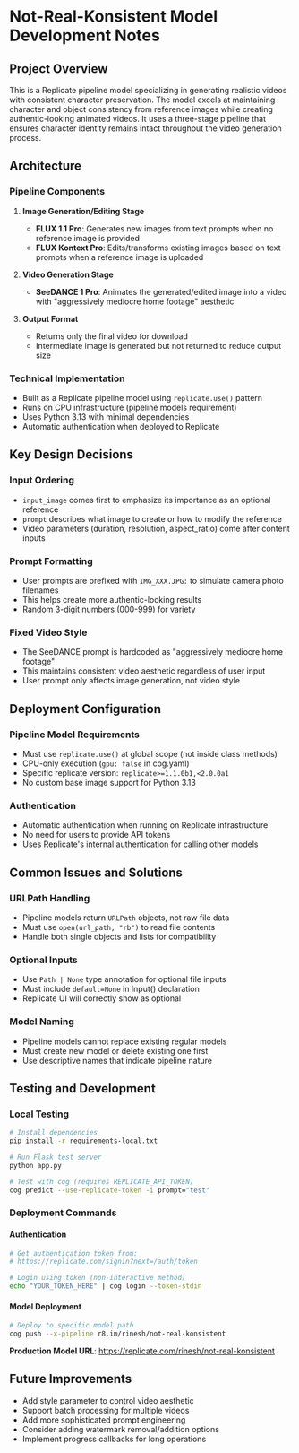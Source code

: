 # Not-Real-Konsistent Model Development Notes

## Project Overview
This is a Replicate pipeline model specializing in generating realistic videos with consistent character preservation. The model excels at maintaining character and object consistency from reference images while creating authentic-looking animated videos. It uses a three-stage pipeline that ensures character identity remains intact throughout the video generation process.

## Architecture

### Pipeline Components
1. **Image Generation/Editing Stage**
   - **FLUX 1.1 Pro**: Generates new images from text prompts when no reference image is provided
   - **FLUX Kontext Pro**: Edits/transforms existing images based on text prompts when a reference image is uploaded
   
2. **Video Generation Stage**
   - **SeeDANCE 1 Pro**: Animates the generated/edited image into a video with "aggressively mediocre home footage" aesthetic

3. **Output Format**
   - Returns only the final video for download
   - Intermediate image is generated but not returned to reduce output size

### Technical Implementation
- Built as a Replicate pipeline model using `replicate.use()` pattern
- Runs on CPU infrastructure (pipeline models requirement)
- Uses Python 3.13 with minimal dependencies
- Automatic authentication when deployed to Replicate

## Key Design Decisions

### Input Ordering
- `input_image` comes first to emphasize its importance as an optional reference
- `prompt` describes what image to create or how to modify the reference
- Video parameters (duration, resolution, aspect_ratio) come after content inputs

### Prompt Formatting
- User prompts are prefixed with `IMG_XXX.JPG:` to simulate camera photo filenames
- This helps create more authentic-looking results
- Random 3-digit numbers (000-999) for variety

### Fixed Video Style
- The SeeDANCE prompt is hardcoded as "aggressively mediocre home footage"
- This maintains consistent video aesthetic regardless of user input
- User prompt only affects image generation, not video style

## Deployment Configuration

### Pipeline Model Requirements
- Must use `replicate.use()` at global scope (not inside class methods)
- CPU-only execution (`gpu: false` in cog.yaml)
- Specific replicate version: `replicate>=1.1.0b1,<2.0.0a1`
- No custom base image support for Python 3.13

### Authentication
- Automatic authentication when running on Replicate infrastructure
- No need for users to provide API tokens
- Uses Replicate's internal authentication for calling other models

## Common Issues and Solutions

### URLPath Handling
- Pipeline models return `URLPath` objects, not raw file data
- Must use `open(url_path, "rb")` to read file contents
- Handle both single objects and lists for compatibility

### Optional Inputs
- Use `Path | None` type annotation for optional file inputs
- Must include `default=None` in Input() declaration
- Replicate UI will correctly show as optional

### Model Naming
- Pipeline models cannot replace existing regular models
- Must create new model or delete existing one first
- Use descriptive names that indicate pipeline nature

## Testing and Development

### Local Testing
```bash
# Install dependencies
pip install -r requirements-local.txt

# Run Flask test server
python app.py

# Test with cog (requires REPLICATE_API_TOKEN)
cog predict --use-replicate-token -i prompt="test"
```

### Deployment Commands

#### Authentication
```bash
# Get authentication token from:
# https://replicate.com/signin?next=/auth/token

# Login using token (non-interactive method)
echo "YOUR_TOKEN_HERE" | cog login --token-stdin
```

#### Model Deployment
```bash
# Deploy to specific model path
cog push --x-pipeline r8.im/rinesh/not-real-konsistent
```

**Production Model URL**: https://replicate.com/rinesh/not-real-konsistent

## Future Improvements
- Add style parameter to control video aesthetic
- Support batch processing for multiple videos
- Add more sophisticated prompt engineering
- Consider adding watermark removal/addition options
- Implement progress callbacks for long operations